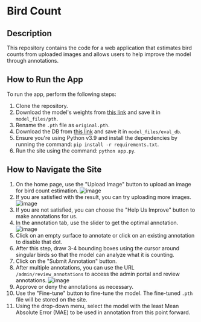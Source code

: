 # Bird Count

## Description

This repository contains the code for a web application that estimates bird counts from uploaded images and allows users to help improve the model through annotations.

## How to Run the App

To run the app, perform the following steps:

1. Clone the repository.
2. Download the model's weights from [this link](https://drive.google.com/file/d/1CzYyiYqLshMdqJ9ZPFJyIzXBa7uFUIYZ/view) and save it in `model_files/pth`.
3. Rename the `.pth` file as `original.pth`.
4. Download the DB from [this link](https://drive.google.com/file/d/14BAPW6Ah-d-8Gr0bFE0DZ_6QgW-GSP1t/view?usp=sharing) and save it in `model_files/eval_db`.
5. Ensure you're using Python v3.9 and install the dependencies by running the command: `pip install -r requirements.txt`.
6. Run the site using the command: `python app.py`.

## How to Navigate the Site

1. On the home page, use the "Upload Image" button to upload an image for bird count estimation.
![image](https://github.com/kushiluv/BirdCountSite/assets/88649199/faa4d919-7e1a-468d-8667-c73b4b7e53a1)
2. If you are satisfied with the result, you can try uploading more images.
![image](https://github.com/kushiluv/BirdCountSite/assets/88649199/57248e41-4cd5-4196-8d28-470ad775d07c)
3. If you are not satisfied, you can choose the "Help Us Improve" button to make annotations for us.
4. In the annotation tab, use the slider to get the optimal annotation.
![image](https://github.com/kushiluv/BirdCountSite/assets/88649199/43d11b0a-6914-4b06-b809-93941ec853f6)
5. Click on an empty surface to annotate or click on an existing annotation to disable that dot.
6. After this step, draw 3-4 bounding boxes using the cursor around singular birds so that the model can analyze what it is counting.
7. Click on the "Submit Annotation" button.
8. After multiple annotations, you can use the URL `/admin/review_annotations` to access the admin portal and review annotations.
![image](https://github.com/kushiluv/BirdCountSite/assets/88649199/657a9101-5c4a-44b5-95ce-498f8d92c3e9)
9. Approve or deny the annotations as necessary.
10. Use the "Fine-tune" button to fine-tune the model. The fine-tuned `.pth` file will be stored on the site.
11. Using the drop-down menu, select the model with the least Mean Absolute Error (MAE) to be used in annotation from this point forward.
